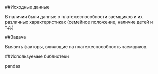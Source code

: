 ##Исходные данные

В наличии были данные о платежеспособности заемщиков и их различных характеристиках (семейное положение, наличие детей и т.д.)

##Задача

Выявить факторы, влияющие на платежеспособность заемщиков.

##Используемые библиотеки

pandas